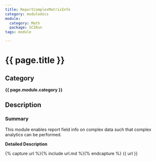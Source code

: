 ```yaml
---
title: ReportComplexMatrixInfo
category: moduledocs
module:
  category: Math
  package: SCIRun
tags: module

---
```


# {{ page.title }}

## Category

**{{ page.module.category }}**

## Description

### Summary
This module enables report field info on complex data such that complex analytics can be performed. 

**Detailed Description**

{% capture url %}{% include url.md %}{% endcapture %}
{{ url }}
